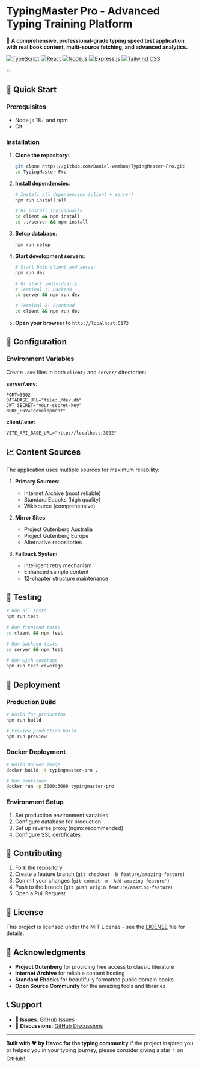 # TypingMaster Pro - Advanced Typing Training Platform

🚀 **A comprehensive, professional-grade typing speed test application with real book content, multi-source fetching, and advanced analytics.**

[![TypeScript](https://img.shields.io/badge/TypeScript-007ACC?style=for-the-badge&logo=typescript&logoColor=white)](https://www.typescriptlang.org/)
[![React](https://img.shields.io/badge/React-20232A?style=for-the-badge&logo=react&logoColor=61DAFB)](https://reactjs.org/)
[![Node.js](https://img.shields.io/badge/Node.js-43853D?style=for-the-badge&logo=node.js&logoColor=white)](https://nodejs.org/)
[![Express.js](https://img.shields.io/badge/Express.js-404D59?style=for-the-badge)](https://expressjs.com/)
[![Tailwind CSS](https://img.shields.io/badge/Tailwind_CSS-38B2AC?style=for-the-badge&logo=tailwind-css&logoColor=white)](https://tailwindcss.com/)

✨

## 🚀 Quick Start

### Prerequisites
- Node.js 18+ and npm
- Git

### Installation

1. **Clone the repository**:
   ```bash
   git clone https://github.com/Daniel-wambua/TypingMaster-Pro.git
   cd TypingMaster-Pro
   ```

2. **Install dependencies**:
   ```bash
   # Install all dependencies (client + server)
   npm run install:all
   
   # Or install individually
   cd client && npm install
   cd ../server && npm install
   ```

3. **Setup database**:
   ```bash
   npm run setup
   ```

4. **Start development servers**:
   ```bash
   # Start both client and server
   npm run dev
   
   # Or start individually
   # Terminal 1: Backend
   cd server && npm run dev
   
   # Terminal 2: Frontend  
   cd client && npm run dev
   ```

5. **Open your browser** to `http://localhost:5173`



## 🔧 Configuration

### Environment Variables

Create `.env` files in both `client/` and `server/` directories:

**server/.env**:
```env
PORT=3002
DATABASE_URL="file:./dev.db"
JWT_SECRET="your-secret-key"
NODE_ENV="development"
```

**client/.env**:
```env
VITE_API_BASE_URL="http://localhost:3002"
```

## 📈 Content Sources

The application uses multiple sources for maximum reliability:

1. **Primary Sources**:
   - Internet Archive (most reliable)
   - Standard Ebooks (high quality)
   - Wikisource (comprehensive)

2. **Mirror Sites**:
   - Project Gutenberg Australia
   - Project Gutenberg Europe
   - Alternative repositories

3. **Fallback System**:
   - Intelligent retry mechanism
   - Enhanced sample content
   - 12-chapter structure maintenance

## 🧪 Testing

```bash
# Run all tests
npm run test

# Run frontend tests
cd client && npm test

# Run backend tests  
cd server && npm test

# Run with coverage
npm run test:coverage
```

## 🚀 Deployment

### Production Build

```bash
# Build for production
npm run build

# Preview production build
npm run preview
```

### Docker Deployment

```bash
# Build Docker image
docker build -t typingmaster-pro .

# Run container
docker run -p 3000:3000 typingmaster-pro
```

### Environment Setup

1. Set production environment variables
2. Configure database for production
3. Set up reverse proxy (nginx recommended)
4. Configure SSL certificates

## 🤝 Contributing

1. Fork the repository
2. Create a feature branch (`git checkout -b feature/amazing-feature`)
3. Commit your changes (`git commit -m 'Add amazing feature'`)
4. Push to the branch (`git push origin feature/amazing-feature`)
5. Open a Pull Request

## 📝 License

This project is licensed under the MIT License - see the [LICENSE](LICENSE) file for details.

## 🙏 Acknowledgments

- **Project Gutenberg** for providing free access to classic literature
- **Internet Archive** for reliable content hosting
- **Standard Ebooks** for beautifully formatted public domain books
- **Open Source Community** for the amazing tools and libraries

## 📞 Support

- 🐛 **Issues**: [GitHub Issues](https://github.com/Daniel-wambua/TypingMaster-Pro/issues)
- 💬 **Discussions**: [GitHub Discussions](https://github.com/Daniel-wambua/TypingMaster-Pro/discussions)

---

**Built with ❤️ by Havoc for the typing community**
 if the project inspired you or helped you in your typing journey, please consider giving a star ⭐ on GitHub!
